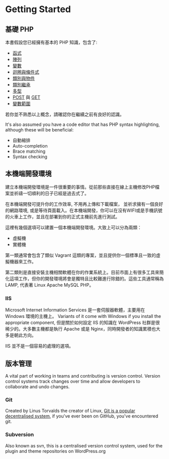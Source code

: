 # Getting Started

## 基礎 PHP

本書假設您已經擁有基本的 PHP 知識，包含了:

* [函式](http://www.php.net/manual/en/language.functions.php)
* [陣列](http://www.php.net/manual/en/language.types.array.php)
* [變數](http://www.php.net/manual/en/language.variables.php)
* [迴圈與條件式](http://www.php.net/manual/en/language.control-structures.php)
* [類別與物件](http://www.php.net/manual/en/language.oop5.php)
* [類別繼承](http://www.php.net/manual/en/language.oop5.inheritance.php)
* [多型](http://code.tutsplus.com/tutorials/understanding-and-applying-polymorphism-in-php--net-14362)
* [POST](http://www.php.net/manual/en/reserved.variables.post.php) 與 [GET](http://www.php.net/manual/en/reserved.variables.get.php)
* [變數範圍](http://www.php.net/manual/en/language.variables.scope.php)

若你並不熟悉以上概念，請確認你在繼續之前有良好的認識。

It's also assumed you have a code editor that has PHP syntax highlighting, although these will be beneficial:

* 自動縮排
* Auto-completion
* Brace matching
* Syntax checking

## 本機端開發環境

建立本機端開發環境是一件很重要的事情。從前那些直接在線上主機修改PHP檔案並祈禱一切順利的日子已經是過去式了。

在本機端開發可提升你的工作效率, 不用再上傳和下載檔案， 並祈求擁有一個良好的網路環境, 或是等待頁面載入。在本機端開發，你可以在沒有WIFI或是手機訊號的火車上工作，並且在部署到你的正式主機前先進行測試。

這裡有幾個選項可以建置一個本機端開發環境。大致上可以分為兩類：

* 虛擬機
* 實體機

第一類通常會包含了類似 Vagrant 這類的專案，並且提供你一個標準且一致的虛擬機器來工作。

第二類則是直接安裝主機相關軟體在你的作業系統上。目前市面上有很多工具來簡化這項工作，但你的開發環境將會是獨特且比較難進行除錯的。這些工具通常稱為 LAMP, 代表著 Linux Apache MySQL PHP。

### IIS

Microsoft Internet Information Services 是一套伺服器軟體，主要用在 Windows 環境的主機上。 Variants of it come with Windows if you install the appropriate component, 但是關於如何設定 IIS 的知識在 WordPress 社群是很稀少的。大多數主機都是執行 Apache 或是 Nginx，同時開發者的知識累積也大多是朝此方向。

IIS 並不是一個容易的處理的選項。

## 版本管理

A vital part of working in teams and contributing is version control. Version control systems track changes over time and allow developers to collaborate and undo changes.

### Git

Created by Linus Torvalds the creator of Linux, [Git is a popular decentralised system](http://git-scm.com/), if you've ever been on GitHub, you've encountered git.

### Subversion

Also known as svn, this is a centralised version control system, used for the plugin and theme repositories on WordPress.org

